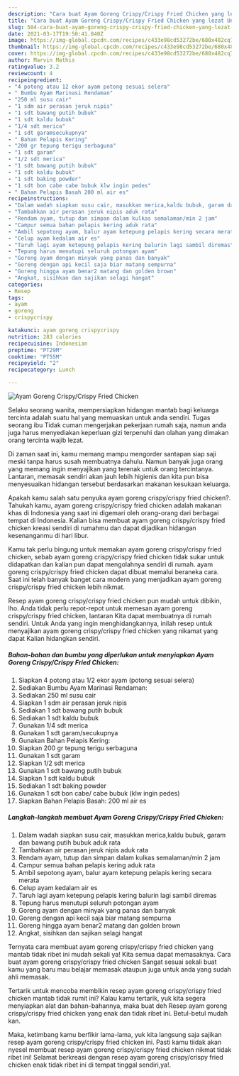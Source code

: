 ```yaml
---
description: "Cara buat Ayam Goreng Crispy/Crispy Fried Chicken yang lezat Untuk Jualan"
title: "Cara buat Ayam Goreng Crispy/Crispy Fried Chicken yang lezat Untuk Jualan"
slug: 504-cara-buat-ayam-goreng-crispy-crispy-fried-chicken-yang-lezat-untuk-jualan
date: 2021-03-17T19:50:41.840Z
image: https://img-global.cpcdn.com/recipes/c433e98cd53272be/680x482cq70/ayam-goreng-crispycrispy-fried-chicken-foto-resep-utama.jpg
thumbnail: https://img-global.cpcdn.com/recipes/c433e98cd53272be/680x482cq70/ayam-goreng-crispycrispy-fried-chicken-foto-resep-utama.jpg
cover: https://img-global.cpcdn.com/recipes/c433e98cd53272be/680x482cq70/ayam-goreng-crispycrispy-fried-chicken-foto-resep-utama.jpg
author: Marvin Mathis
ratingvalue: 3.2
reviewcount: 4
recipeingredient:
- "4 potong atau 12 ekor ayam potong sesuai selera"
- " Bumbu Ayam Marinasi Rendaman"
- "250 ml susu cair"
- "1 sdm air perasan jeruk nipis"
- "1 sdt bawang putih bubuk"
- "1 sdt kaldu bubuk"
- "1/4 sdt merica"
- "1 sdt garamsecukupnya"
- " Bahan Pelapis Kering"
- "200 gr tepung terigu serbaguna"
- "1 sdt garam"
- "1/2 sdt merica"
- "1 sdt bawang putih bubuk"
- "1 sdt kaldu bubuk"
- "1 sdt baking powder"
- "1 sdt bon cabe cabe bubuk klw ingin pedes"
- " Bahan Pelapis Basah 200 ml air es"
recipeinstructions:
- "Dalam wadah siapkan susu cair, masukkan merica,kaldu bubuk, garam dan bawang putih bubuk aduk rata"
- "Tambahkan air perasan jeruk nipis aduk rata"
- "Rendam ayam, tutup dan simpan dalam kulkas semalaman/min 2 jam"
- "Campur semua bahan pelapis kering aduk rata"
- "Ambil sepotong ayam, balur ayam ketepung pelapis kering secara merata"
- "Celup ayam kedalam air es"
- "Taruh lagi ayam ketepung pelapis kering balurin lagi sambil diremas"
- "Tepung harus menutupi seluruh potongan ayam"
- "Goreng ayam dengan minyak yang panas dan banyak"
- "Goreng dengan api kecil saja biar matang sempurna"
- "Goreng hingga ayam benar2 matang dan golden brown"
- "Angkat, sisihkan dan sajikan selagi hangat"
categories:
- Resep
tags:
- ayam
- goreng
- crispycrispy

katakunci: ayam goreng crispycrispy 
nutrition: 283 calories
recipecuisine: Indonesian
preptime: "PT29M"
cooktime: "PT55M"
recipeyield: "2"
recipecategory: Lunch

---
```



![Ayam Goreng Crispy/Crispy Fried Chicken](https://img-global.cpcdn.com/recipes/c433e98cd53272be/680x482cq70/ayam-goreng-crispycrispy-fried-chicken-foto-resep-utama.jpg)

Selaku seorang wanita, mempersiapkan hidangan mantab bagi keluarga tercinta adalah suatu hal yang memuaskan untuk anda sendiri. Tugas seorang ibu Tidak cuman mengerjakan pekerjaan rumah saja, namun anda juga harus menyediakan keperluan gizi terpenuhi dan olahan yang dimakan orang tercinta wajib lezat.

Di zaman  saat ini, kamu memang mampu mengorder santapan siap saji meski tanpa harus susah membuatnya dahulu. Namun banyak juga orang yang memang ingin menyajikan yang terenak untuk orang tercintanya. Lantaran, memasak sendiri akan jauh lebih higienis dan kita pun bisa menyesuaikan hidangan tersebut berdasarkan makanan kesukaan keluarga. 



Apakah kamu salah satu penyuka ayam goreng crispy/crispy fried chicken?. Tahukah kamu, ayam goreng crispy/crispy fried chicken adalah makanan khas di Indonesia yang saat ini digemari oleh orang-orang dari berbagai tempat di Indonesia. Kalian bisa membuat ayam goreng crispy/crispy fried chicken kreasi sendiri di rumahmu dan dapat dijadikan hidangan kesenanganmu di hari libur.

Kamu tak perlu bingung untuk memakan ayam goreng crispy/crispy fried chicken, sebab ayam goreng crispy/crispy fried chicken tidak sukar untuk didapatkan dan kalian pun dapat mengolahnya sendiri di rumah. ayam goreng crispy/crispy fried chicken dapat dibuat memalui beraneka cara. Saat ini telah banyak banget cara modern yang menjadikan ayam goreng crispy/crispy fried chicken lebih nikmat.

Resep ayam goreng crispy/crispy fried chicken pun mudah untuk dibikin, lho. Anda tidak perlu repot-repot untuk memesan ayam goreng crispy/crispy fried chicken, lantaran Kita dapat membuatnya di rumah sendiri. Untuk Anda yang ingin menghidangkannya, inilah resep untuk menyajikan ayam goreng crispy/crispy fried chicken yang nikamat yang dapat Kalian hidangkan sendiri.

<!--inarticleads1-->

##### Bahan-bahan dan bumbu yang diperlukan untuk menyiapkan Ayam Goreng Crispy/Crispy Fried Chicken:

1. Siapkan 4 potong atau 1/2 ekor ayam (potong sesuai selera)
1. Sediakan  Bumbu Ayam Marinasi Rendaman:
1. Sediakan 250 ml susu cair
1. Siapkan 1 sdm air perasan jeruk nipis
1. Sediakan 1 sdt bawang putih bubuk
1. Sediakan 1 sdt kaldu bubuk
1. Gunakan 1/4 sdt merica
1. Gunakan 1 sdt garam/secukupnya
1. Gunakan  Bahan Pelapis Kering:
1. Siapkan 200 gr tepung terigu serbaguna
1. Gunakan 1 sdt garam
1. Siapkan 1/2 sdt merica
1. Gunakan 1 sdt bawang putih bubuk
1. Siapkan 1 sdt kaldu bubuk
1. Sediakan 1 sdt baking powder
1. Gunakan 1 sdt bon cabe/ cabe bubuk (klw ingin pedes)
1. Siapkan  Bahan Pelapis Basah: 200 ml air es




<!--inarticleads2-->

##### Langkah-langkah membuat Ayam Goreng Crispy/Crispy Fried Chicken:

1. Dalam wadah siapkan susu cair, masukkan merica,kaldu bubuk, garam dan bawang putih bubuk aduk rata
1. Tambahkan air perasan jeruk nipis aduk rata
1. Rendam ayam, tutup dan simpan dalam kulkas semalaman/min 2 jam
1. Campur semua bahan pelapis kering aduk rata
1. Ambil sepotong ayam, balur ayam ketepung pelapis kering secara merata
1. Celup ayam kedalam air es
1. Taruh lagi ayam ketepung pelapis kering balurin lagi sambil diremas
1. Tepung harus menutupi seluruh potongan ayam
1. Goreng ayam dengan minyak yang panas dan banyak
1. Goreng dengan api kecil saja biar matang sempurna
1. Goreng hingga ayam benar2 matang dan golden brown
1. Angkat, sisihkan dan sajikan selagi hangat




Ternyata cara membuat ayam goreng crispy/crispy fried chicken yang mantab tidak ribet ini mudah sekali ya! Kita semua dapat memasaknya. Cara buat ayam goreng crispy/crispy fried chicken Sangat sesuai sekali buat kamu yang baru mau belajar memasak ataupun juga untuk anda yang sudah ahli memasak.

Tertarik untuk mencoba membikin resep ayam goreng crispy/crispy fried chicken mantab tidak rumit ini? Kalau kamu tertarik, yuk kita segera menyiapkan alat dan bahan-bahannya, maka buat deh Resep ayam goreng crispy/crispy fried chicken yang enak dan tidak ribet ini. Betul-betul mudah kan. 

Maka, ketimbang kamu berfikir lama-lama, yuk kita langsung saja sajikan resep ayam goreng crispy/crispy fried chicken ini. Pasti kamu tiidak akan nyesel membuat resep ayam goreng crispy/crispy fried chicken nikmat tidak ribet ini! Selamat berkreasi dengan resep ayam goreng crispy/crispy fried chicken enak tidak ribet ini di tempat tinggal sendiri,ya!.

